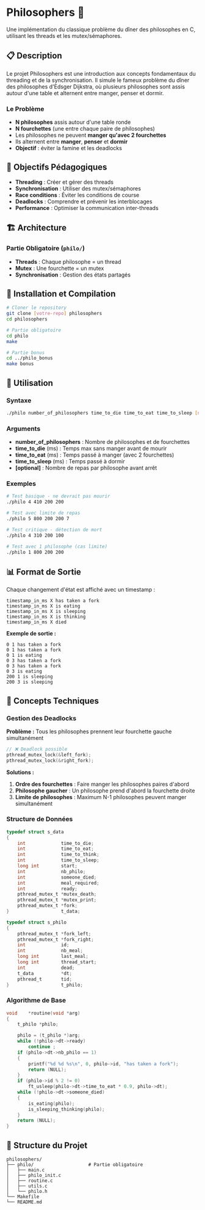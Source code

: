 # Philosophers 🍝

Une implémentation du classique problème du dîner des philosophes en C, utilisant les threads et les mutex/sémaphores.

## 📋 Description

Le projet Philosophers est une introduction aux concepts fondamentaux du threading et de la synchronisation. Il simule le fameux problème du dîner des philosophes d'Edsger Dijkstra, où plusieurs philosophes sont assis autour d'une table et alternent entre manger, penser et dormir.

### Le Problème
- **N philosophes** assis autour d'une table ronde
- **N fourchettes** (une entre chaque paire de philosophes)
- Les philosophes ne peuvent **manger qu'avec 2 fourchettes**
- Ils alternent entre **manger**, **penser** et **dormir**
- **Objectif** : éviter la famine et les deadlocks

## 🎯 Objectifs Pédagogiques

- **Threading** : Créer et gérer des threads
- **Synchronisation** : Utiliser des mutex/sémaphores
- **Race conditions** : Éviter les conditions de course
- **Deadlocks** : Comprendre et prévenir les interblocages
- **Performance** : Optimiser la communication inter-threads

## 🏗️ Architecture

### Partie Obligatoire (`philo/`)
- **Threads** : Chaque philosophe = un thread
- **Mutex** : Une fourchette = un mutex
- **Synchronisation** : Gestion des états partagés

## 🚀 Installation et Compilation

```bash
# Cloner le repository
git clone [votre-repo] philosophers
cd philosophers

# Partie obligatoire
cd philo
make

# Partie bonus
cd ../philo_bonus
make bonus
```

## 📖 Utilisation

### Syntaxe
```bash
./philo number_of_philosophers time_to_die time_to_eat time_to_sleep [number_of_times_each_philosopher_must_eat]
```

### Arguments
- **number_of_philosophers** : Nombre de philosophes et de fourchettes
- **time_to_die** (ms) : Temps max sans manger avant de mourir
- **time_to_eat** (ms) : Temps passé à manger (avec 2 fourchettes)
- **time_to_sleep** (ms) : Temps passé à dormir
- **[optional]** : Nombre de repas par philosophe avant arrêt

### Exemples

```bash
# Test basique - ne devrait pas mourir
./philo 4 410 200 200

# Test avec limite de repas
./philo 5 800 200 200 7

# Test critique - détection de mort
./philo 4 310 200 100

# Test avec 1 philosophe (cas limite)
./philo 1 800 200 200
```

## 📊 Format de Sortie

Chaque changement d'état est affiché avec un timestamp :

```
timestamp_in_ms X has taken a fork
timestamp_in_ms X is eating
timestamp_in_ms X is sleeping
timestamp_in_ms X is thinking
timestamp_in_ms X died
```

**Exemple de sortie :**
```
0 1 has taken a fork
0 1 has taken a fork
0 1 is eating
0 3 has taken a fork
0 3 has taken a fork
0 3 is eating
200 1 is sleeping
200 3 is sleeping
```

## 🧠 Concepts Techniques

### Gestion des Deadlocks

**Problème :** Tous les philosophes prennent leur fourchette gauche simultanément
```c
// ❌ Deadlock possible
pthread_mutex_lock(&left_fork);
pthread_mutex_lock(&right_fork);
```

**Solutions :**
1. **Ordre des fourchettes** : Faire manger les philosophes paires d'abord
2. **Philosophe gaucher** : Un philosophe prend d'abord la fourchette droite
3. **Limite de philosophes** : Maximum N-1 philosophes peuvent manger simultanément

### Structure de Données

```c
typedef struct s_data
{
	int				time_to_die;
	int				time_to_eat;
	int				time_to_think;
	int				time_to_sleep;
	long int		start;
	int				nb_philo;
	int				someone_died;
	int				meal_required;
	int				ready;
	pthread_mutex_t	*mutex_death;
	pthread_mutex_t	*mutex_print;
	pthread_mutex_t	*fork;
}					t_data;

typedef struct s_philo
{
	pthread_mutex_t	*fork_left;
	pthread_mutex_t	*fork_right;
	int				id;
	int				nb_meal;
	long int		last_meal;
	long int		thread_start;
	int				dead;
	t_data			*dt;
	pthread_t		tid;
}					t_philo;
```

### Algorithme de Base

```c
void	*routine(void *arg)
{
	t_philo	*philo;

	philo = (t_philo *)arg;
	while (!philo->dt->ready)
		continue ;
	if (philo->dt->nb_philo == 1)
	{
		printf("%d %d %s\n", 0, philo->id, "has taken a fork");
		return (NULL);
	}
	if (philo->id % 2 != 0)
		ft_usleep(philo->dt->time_to_eat * 0.9, philo->dt);
	while (!philo->dt->someone_died)
	{
		is_eating(philo);
		is_sleeping_thinking(philo);
	}
	return (NULL);
}
```

## 📁 Structure du Projet

```
philosophers/
├── philo/                    # Partie obligatoire
│   ├── main.c
│   ├── philo_init.c
│   ├── routine.c
│   ├── utils.c
│   └── philo.h
└── Makefile
└── README.md
```